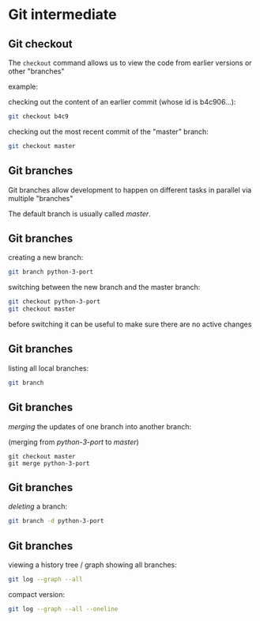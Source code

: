 # Git intermediate

## Git checkout

The `checkout` command allows us to view the code from earlier versions or other "branches"

example:

checking out the content of an earlier commit (whose id is b4c906...):

```bash
git checkout b4c9
```

checking out the most recent commit of the "master" branch:

```bash
git checkout master
```

## Git branches

Git branches allow development to happen on different tasks in parallel via multiple "branches"

The default branch is usually called _master_.

## Git branches

creating a new branch:

```bash
git branch python-3-port
```

switching between the new branch and the master branch:

```bash
git checkout python-3-port
git checkout master
```

before switching it can be useful to make sure there are no active changes

## Git branches

listing all local branches:

```bash
git branch
```

## Git branches

_merging_ the updates of one branch into another branch:

(merging from _python-3-port_ to _master_)

```
git checkout master
git merge python-3-port
```

## Git branches

_deleting_ a branch:

```bash
git branch -d python-3-port
```

## Git branches

viewing a history tree / graph showing all branches:

```bash
git log --graph --all
```

compact version:

```bash
git log --graph --all --oneline
```

